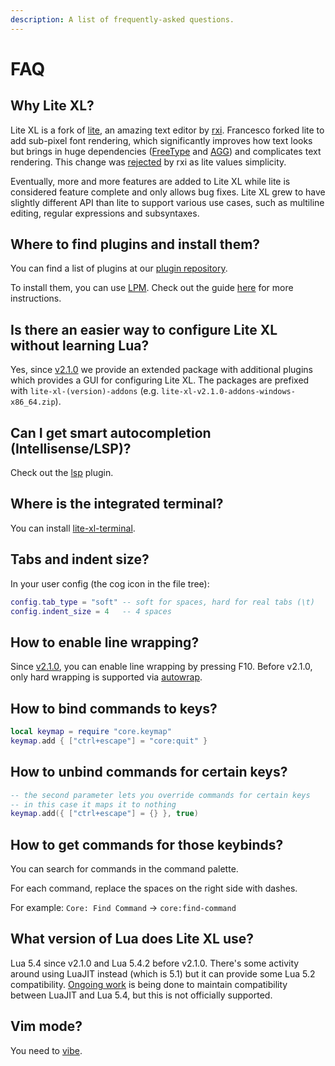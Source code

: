 ```yaml
---
description: A list of frequently-asked questions.
---
```


# FAQ

## Why Lite XL?

Lite XL is a fork of [lite], an amazing text editor by [rxi].
Francesco forked lite to add sub-pixel font rendering,
which significantly improves how text looks but brings in
huge dependencies ([FreeType] and [AGG]) and complicates text rendering.
This change was [rejected] by rxi as lite values simplicity.

Eventually, more and more features are added to Lite XL while
lite is considered feature complete and only allows bug fixes.
Lite XL grew to have slightly different API than lite to support
various use cases, such as multiline editing, regular expressions
and subsyntaxes.

## Where to find plugins and install them?

You can find a list of plugins at our [plugin repository].

To install them, you can use [LPM].
Check out the guide [here] for more instructions.

## Is there an easier way to configure Lite XL without learning Lua?

Yes, since [v2.1.0] we provide an extended package with
additional plugins which provides a GUI for configuring Lite XL.
The packages are prefixed with `lite-xl-(version)-addons`
(e.g. `lite-xl-v2.1.0-addons-windows-x86_64.zip`).

## Can I get smart autocompletion (Intellisense/LSP)?

Check out the [lsp] plugin.

## Where is the integrated terminal?

You can install [lite-xl-terminal].

## Tabs and indent size?

In your user config (the cog icon in the file tree):

```lua
config.tab_type = "soft" -- soft for spaces, hard for real tabs (\t)
config.indent_size = 4   -- 4 spaces
```

## How to enable line wrapping?

Since [v2.1.0], you can enable line wrapping by pressing F10.
Before v2.1.0, only hard wrapping is supported via [autowrap].

## How to bind commands to keys?

```lua
local keymap = require "core.keymap"
keymap.add { ["ctrl+escape"] = "core:quit" }
```

## How to unbind commands for certain keys?

```lua
-- the second parameter lets you override commands for certain keys
-- in this case it maps it to nothing
keymap.add({ ["ctrl+escape"] = {} }, true)
```

## How to get commands for those keybinds?

You can search for commands in the command palette.

For each command, replace the spaces on the right side with dashes.

For example: `Core: Find Command` → `core:find-command`

## What version of Lua does Lite XL use?

Lua 5.4 since v2.1.0 and Lua 5.4.2 before v2.1.0.
There's some activity around using LuaJIT instead (which is 5.1)
but it can provide some Lua 5.2 compatibility.
[Ongoing work][master-luajit-branch] is being done to
maintain compatibility between LuaJIT and Lua 5.4,
but this is not officially supported.

## Vim mode?

You need to [vibe].


[lite]:                 https://github.com/rxi/lite
[rxi]:                  https://github.com/rxi/lite
[FreeType]:             https://freetype.org/
[AGG]:                  https://agg.sourceforge.net/antigrain.com/index.html
[rejected]:             https://github.com/rxi/lite/issues/145#issuecomment-643636679
[plugin repository]:    https://github.com/lite-xl/lite-xl-plugins
[LPM]:                  https://github.com/lite-xl/lite-xl-plugin-manager
[here]:                 ../user-guide/plugins.md
[v2.1.0]:               https://github.com/lite-xl/lite-xl/releases/tag/v2.1.0
[lsp]:                  https://github.com/lite-xl/lite-xl-lsp
[lite-xl-terminal]:     https://github.com/adamharrison/lite-xl-terminal
[autowrap]:             https://github.com/lite-xl/lite-xl-plugins/blob/master/plugins/autowrap.lua?raw=1
[master-luajit-branch]: https://github.com/lite-xl/lite-xl/pull/880
[vibe]:                 https://github.com/eugenpt/lite-xl-vibe
